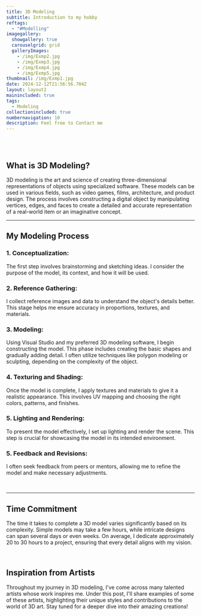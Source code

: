 ```yaml
---
title: 3D Modeling
subtitle: Introduction to my hobby
reftags:
  - "#Modelling"
imagegallery:
  showgallery: true
  carouselgrid: grid
  galleryImages:
    - /img/Exmp2.jpg
    - /img/Exmp3.jpg
    - /img/Exmp4.jpg
    - /img/Exmp5.jpg
thumbnail: /img/Exmp1.jpg
date: 2024-12-12T21:56:56.704Z
layout: layout2
mainincluded: true
tags:
  - Modeling
collectionincluded: true
numbernavigation: 10
description: Feel free to Contact me
---
```

<br>
<br>


## What is 3D Modeling?

3D modeling is the art and science of creating three-dimensional representations of objects using specialized software. These models can be used in various fields, such as video games, films, architecture, and product design. The process involves constructing a digital object by manipulating vertices, edges, and faces to create a detailed and accurate representation of a real-world item or an imaginative concept.

---

<div class="modeling-process">

## My Modeling Process

### 1. Conceptualization: 
The first step involves brainstorming and sketching ideas. I consider the purpose of the model, its context, and how it will be used.

### 2. Reference Gathering: 
I collect reference images and data to understand the object's details better. This stage helps me ensure accuracy in proportions, textures, and materials.

### 3. Modeling: 
Using Visual Studio and my preferred 3D modeling software, I begin constructing the model. This phase includes creating the basic shapes and gradually adding detail. I often utilize techniques like polygon modeling or sculpting, depending on the complexity of the object.

### 4. Texturing and Shading: 
Once the model is complete, I apply textures and materials to give it a realistic appearance. This involves UV mapping and choosing the right colors, patterns, and finishes.

### 5. Lighting and Rendering: 
To present the model effectively, I set up lighting and render the scene. This step is crucial for showcasing the model in its intended environment.

### 5. Feedback and Revisions: 
I often seek feedback from peers or mentors, allowing me to refine the model and make necessary adjustments.

<br>

</div>


---

## Time Commitment

The time it takes to complete a 3D model varies significantly based on its complexity. Simple models may take a few hours, while intricate designs can span several days or even weeks. On average, I dedicate approximately 20 to 30 hours to a project, ensuring that every detail aligns with my vision.

<br>

## Inspiration from Artists

Throughout my journey in 3D modeling, I've come across many talented artists whose work inspires me. Under this post, I'll share examples of some of these artists, highlighting their unique styles and contributions to the world of 3D art. Stay tuned for a deeper dive into their amazing creations!

<br>